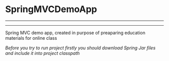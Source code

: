 # SpringMVCDemoApp 
-------------------------------------------------------------------

-------------------------------------------------------------------

 

Spring MVC demo app, created in purpose of preaparing education materials for online class

*Before you try to run project firstly you should download Spring Jar files and include it into project classpath*

